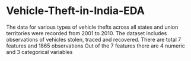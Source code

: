 # Vehicle-Theft-in-India-EDA
The data for various types of vehicle thefts across all states and union territories were recorded from 2001 to 2010.
The dataset includes observations of vehicles stolen, traced and recovered.
There are total 7 features and 1865 observations
Out of the 7 features there are 4 numeric and 3 categorical variables
